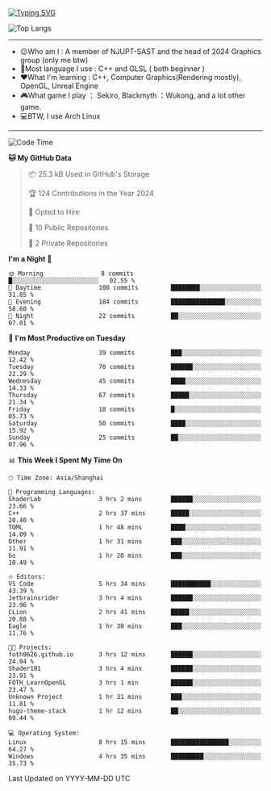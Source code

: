 <a href="https://git.io/typing-svg">
  <img src="https://readme-typing-svg.demolab.com?font=Fira+Code&pause=1000&random=false&width=435&separator=%3D&lines=std%3A%3Aprintln(%22Hello,+world!%22);" alt="Typing SVG" />
</a>

![Top Langs](https://github-readme-stats.vercel.app/api/top-langs/?username=FOTH0626&theme=transparent)

---

- 😉Who am I : A member of NJUPT-SAST and the head of 2024 Graphics group (only me btw)
- 📖Most language I use : C++ and GLSL ( both beginner )
- ❤What I'm learning : C++, Computer Graphics(Rendering mostly), OpenGL, Unreal Engine
- 🎮What game I play ： Sekiro, Blackmyth ：Wukong, and a lot other game.
- 💻BTW, I use Arch Linux
---
<!--START_SECTION:waka-->
![Code Time](http://img.shields.io/badge/Code%20Time-20%20hrs%209%20mins-blue)

**🐱 My GitHub Data** 

> 📦 25.3 kB Used in GitHub's Storage 
 > 
> 🏆 124 Contributions in the Year 2024
 > 
> 💼 Opted to Hire
 > 
> 📜 10 Public Repositories 
 > 
> 🔑 2 Private Repositories 
 > 
**I'm a Night 🦉** 

```text
🌞 Morning                8 commits           █░░░░░░░░░░░░░░░░░░░░░░░░   02.55 % 
🌆 Daytime                100 commits         ████████░░░░░░░░░░░░░░░░░   31.85 % 
🌃 Evening                184 commits         ███████████████░░░░░░░░░░   58.60 % 
🌙 Night                  22 commits          ██░░░░░░░░░░░░░░░░░░░░░░░   07.01 % 
```
📅 **I'm Most Productive on Tuesday** 

```text
Monday                   39 commits          ███░░░░░░░░░░░░░░░░░░░░░░   12.42 % 
Tuesday                  70 commits          ██████░░░░░░░░░░░░░░░░░░░   22.29 % 
Wednesday                45 commits          ████░░░░░░░░░░░░░░░░░░░░░   14.33 % 
Thursday                 67 commits          █████░░░░░░░░░░░░░░░░░░░░   21.34 % 
Friday                   18 commits          █░░░░░░░░░░░░░░░░░░░░░░░░   05.73 % 
Saturday                 50 commits          ████░░░░░░░░░░░░░░░░░░░░░   15.92 % 
Sunday                   25 commits          ██░░░░░░░░░░░░░░░░░░░░░░░   07.96 % 
```


📊 **This Week I Spent My Time On** 

```text
🕑︎ Time Zone: Asia/Shanghai

💬 Programming Languages: 
ShaderLab                3 hrs 2 mins        ██████░░░░░░░░░░░░░░░░░░░   23.66 % 
C++                      2 hrs 37 mins       █████░░░░░░░░░░░░░░░░░░░░   20.40 % 
TOML                     1 hr 48 mins        ████░░░░░░░░░░░░░░░░░░░░░   14.09 % 
Other                    1 hr 31 mins        ███░░░░░░░░░░░░░░░░░░░░░░   11.91 % 
Go                       1 hr 20 mins        ███░░░░░░░░░░░░░░░░░░░░░░   10.49 % 

🔥 Editors: 
VS Code                  5 hrs 34 mins       ███████████░░░░░░░░░░░░░░   43.39 % 
Jetbrainsrider           3 hrs 4 mins        ██████░░░░░░░░░░░░░░░░░░░   23.96 % 
CLion                    2 hrs 41 mins       █████░░░░░░░░░░░░░░░░░░░░   20.88 % 
Eagle                    1 hr 30 mins        ███░░░░░░░░░░░░░░░░░░░░░░   11.76 % 

🐱‍💻 Projects: 
foth0626.github.io       3 hrs 12 mins       ██████░░░░░░░░░░░░░░░░░░░   24.94 % 
Shader101                3 hrs 4 mins        ██████░░░░░░░░░░░░░░░░░░░   23.91 % 
FOTH_LearnOpenGL         3 hrs 1 min         ██████░░░░░░░░░░░░░░░░░░░   23.47 % 
Unknown Project          1 hr 31 mins        ███░░░░░░░░░░░░░░░░░░░░░░   11.81 % 
hugo-theme-stack         1 hr 12 mins        ██░░░░░░░░░░░░░░░░░░░░░░░   09.44 % 

💻 Operating System: 
Linux                    8 hrs 15 mins       ████████████████░░░░░░░░░   64.27 % 
Windows                  4 hrs 35 mins       █████████░░░░░░░░░░░░░░░░   35.73 % 
```


 Last Updated on YYYY-MM-DD UTC
<!--END_SECTION:waka-->
